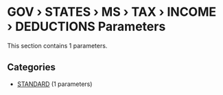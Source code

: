 # GOV › STATES › MS › TAX › INCOME › DEDUCTIONS Parameters

This section contains 1 parameters.

## Categories

- [STANDARD](standard/index.md) (1 parameters)
